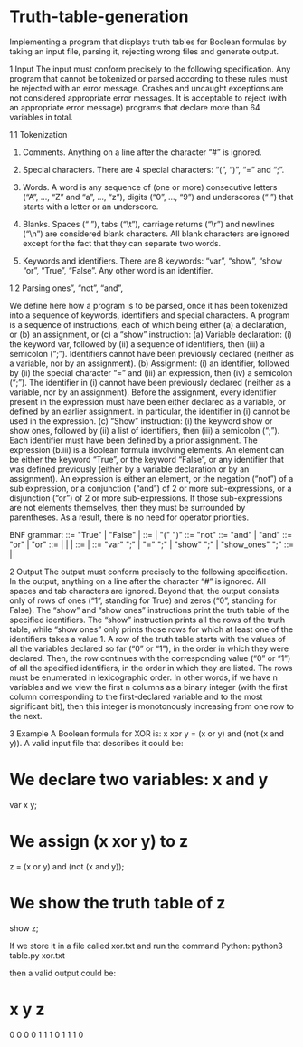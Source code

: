 # Truth-table-generation
 Implementing a program that displays truth tables for Boolean formulas by taking an input file, parsing it, rejecting wrong files and generate output.

 1 Input
 The input must conform precisely to the following specification. Any program that cannot be tokenized
 or parsed according to these rules must be rejected with an error message. Crashes and uncaught
 exceptions are not considered appropriate error messages. It is acceptable to reject (with an appropriate
 error message) programs that declare more than 64 variables in total.

 1.1 Tokenization
 1. Comments. Anything on a line after the character “#” is ignored.
 2. Special characters. There are 4 special characters: “(”, “)”, “=” and “;”.
 
 3. Words. A word is any sequence of (one or more) consecutive letters (“A”, ..., “Z” and “a”, ...,
 “z”), digits (“0”, ..., “9”) and underscores (“ ”) that starts with a letter or an underscore.
 
 4. Blanks. Spaces (“ ”), tabs (“\t”), carriage returns (“\r”) and newlines (“\n”) are considered
 blank characters. All blank characters are ignored except for the fact that they can separate two
 words.
 
 5. Keywords and identifiers. There are 8 keywords: “var”, “show”, “show
 “or”, “True”, “False”. Any other word is an identifier.
 
 1.2 Parsing
 ones”, “not”, “and”,
 
 We define here how a program is to be parsed, once it has been tokenized into a sequence of keywords,
 identifiers and special characters. A program is a sequence of instructions, each of which being either (a)
 a declaration, or (b) an assignment, or (c) a “show” instruction:
 (a) Variable declaration: (i) the keyword var, followed by (ii) a sequence of identifiers, then (iii) a
 semicolon (“;”). Identifiers cannot have been previously declared (neither as a variable, nor by an
 assignment).
 (b) Assignment: (i) an identifier, followed by (ii) the special character “=” and (iii) an expression, then
 (iv) a semicolon (“;”). The identifier in (i) cannot have been previously declared (neither as a
 variable, nor by an assignment). Before the assignment, every identifier present in the expression
 must have been either declared as a variable, or defined by an earlier assignment. In particular, the
 identifier in (i) cannot be used in the expression.
 (c) “Show” instruction: (i) the keyword show or show
 ones, followed by (ii) a list of identifiers, then (iii)
 a semicolon (“;”). Each identifier must have been defined by a prior assignment.
 The expression (b.iii) is a Boolean formula involving elements. An element can be either the keyword
 “True”, or the keyword “False”, or any identifier that was defined previously (either by a variable
 declaration or by an assignment). An expression is either an element, or the negation (“not”) of a sub
expression, or a conjunction (“and”) of 2 or more sub-expressions, or a disjunction (“or”) of 2 or more
 sub-expressions. If those sub-expressions are not elements themselves, then they must be surrounded by
 parentheses. As a result, there is no need for operator priorities.
 
 BNF grammar:
 <element>
 ::= "True" | "False" | <identifier>
 <paren-expr> ::= <element> | "(" <expr> ")"
 <negation>
 ::= "not" <paren-expr>
 <conjunction> ::= <paren-expr> "and" <paren-expr> | <paren-expr> "and" <conjunction>
 <disjunction> ::= <paren-expr> "or" <paren-expr> | <paren-expr> "or" <disjunction>
 <expr>
 ::= <negation> | <conjunction> | <disjunction> | <paren-expr>
 <id-list>
 ::= <identifier> | <identifier> <id-list>
 <instruction> ::= "var" <id-list> ";" | <identifier> "=" <expr> ";"
 | "show" <id-list> ";" | "show_ones" <id-list> ";"
 <program>
 ::= <instruction> | <instruction> <program>
 

2 Output
 The output must conform precisely to the following specification. In the output, anything on a line after
 the character “#” is ignored. All spaces and tab characters are ignored. Beyond that, the output consists
 only of rows of ones (“1”, standing for True) and zeros (“0”, standing for False).
 The “show” and “show
 ones” instructions print the truth table of the specified identifiers. The “show”
 instruction prints all the rows of the truth table, while “show
 ones” only prints those rows for which at
 least one of the identifiers takes a value 1.
 A row of the truth table starts with the values of all the variables declared so far (“0” or “1”), in the
 order in which they were declared. Then, the row continues with the corresponding value (“0” or “1”)
 of all the specified identifiers, in the order in which they are listed. The rows must be enumerated in
 lexicographic order. In other words, if we have n variables and we view the first n columns as a binary
 integer (with the first column corresponding to the first-declared variable and to the most significant bit),
 then this integer is monotonously increasing from one row to the next.

 3 Example
 A Boolean formula for XOR is: x xor y = (x or y) and (not (x and y)). A valid input file that
 describes it could be:

 # We declare two variables: x and y
 var x y;
 # We assign (x xor y) to z
 z = (x or y) and (not (x and y));
 # We show the truth table of z
 show z;
 
 If we store it in a file called xor.txt and run the command
 Python:
 python3 table.py xor.txt
 
 then a valid output could be:
 # x y z
 0 0 0
 0 1 1
 1 0 1
 1 1 0
